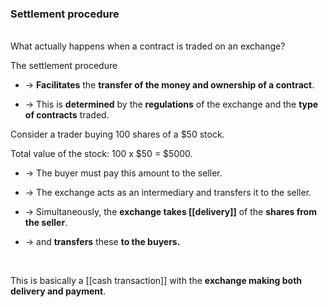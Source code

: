 ### Settlement procedure
<br>
What actually happens when a contract is traded on an exchange?  


The settlement procedure
* -> **Facilitates** the **transfer of the money and ownership of a contract**.  

* -> This is **determined**  by the **regulations** of the exchange and the <b>type of contracts</b> traded.

Consider a trader buying 100 shares of a $50 stock.  


Total value of the stock: 100 x $50 = $5000.  


* -> The buyer must pay this amount to the seller.  

* -> The exchange acts as an intermediary and transfers it to the seller.  

* -> Simultaneously, the **exchange takes [[delivery]]** of the <b>shares from the seller</b>.  

* -> and <b>transfers</b> these <b>to the buyers.</b>  


<br>

This is basically a [[cash transaction]] with the <b>exchange making both delivery and payment</b>.


